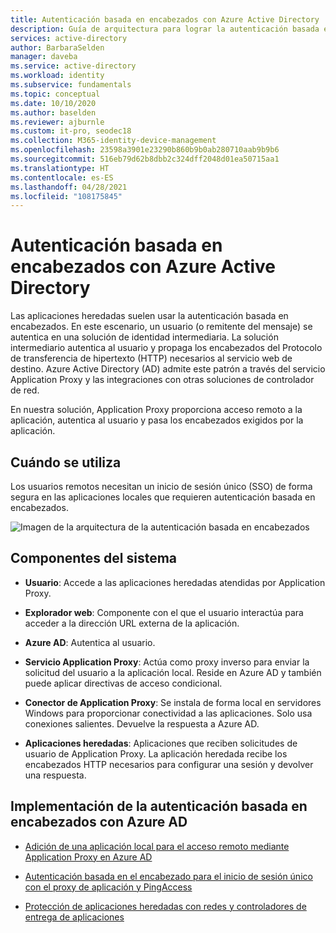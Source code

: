 ```yaml
---
title: Autenticación basada en encabezados con Azure Active Directory
description: Guía de arquitectura para lograr la autenticación basada en encabezados con Azure Active Directory.
services: active-directory
author: BarbaraSelden
manager: daveba
ms.service: active-directory
ms.workload: identity
ms.subservice: fundamentals
ms.topic: conceptual
ms.date: 10/10/2020
ms.author: baselden
ms.reviewer: ajburnle
ms.custom: it-pro, seodec18
ms.collection: M365-identity-device-management
ms.openlocfilehash: 23598a3901e23290b860b9b0ab280710aab9b9b6
ms.sourcegitcommit: 516eb79d62b8dbb2c324dff2048d01ea50715aa1
ms.translationtype: HT
ms.contentlocale: es-ES
ms.lasthandoff: 04/28/2021
ms.locfileid: "108175845"
---
```

# <a name="header-based-authentication-with-azure-active-directory"></a>Autenticación basada en encabezados con Azure Active Directory

Las aplicaciones heredadas suelen usar la autenticación basada en encabezados. En este escenario, un usuario (o remitente del mensaje) se autentica en una solución de identidad intermediaria. La solución intermediario autentica al usuario y propaga los encabezados del Protocolo de transferencia de hipertexto (HTTP) necesarios al servicio web de destino. Azure Active Directory (AD) admite este patrón a través del servicio Application Proxy y las integraciones con otras soluciones de controlador de red. 

En nuestra solución, Application Proxy proporciona acceso remoto a la aplicación, autentica al usuario y pasa los encabezados exigidos por la aplicación. 

## <a name="use-when"></a>Cuándo se utiliza

Los usuarios remotos necesitan un inicio de sesión único (SSO) de forma segura en las aplicaciones locales que requieren autenticación basada en encabezados.

![Imagen de la arquitectura de la autenticación basada en encabezados](./media/authentication-patterns/header-based-auth.png)

## <a name="components-of-system"></a>Componentes del sistema

* **Usuario**: Accede a las aplicaciones heredadas atendidas por Application Proxy.

* **Explorador web**: Componente con el que el usuario interactúa para acceder a la dirección URL externa de la aplicación.

* **Azure AD**: Autentica al usuario. 

* **Servicio Application Proxy**: Actúa como proxy inverso para enviar la solicitud del usuario a la aplicación local. Reside en Azure AD y también puede aplicar directivas de acceso condicional.

* **Conector de Application Proxy**: Se instala de forma local en servidores Windows para proporcionar conectividad a las aplicaciones. Solo usa conexiones salientes. Devuelve la respuesta a Azure AD.

* **Aplicaciones heredadas**: Aplicaciones que reciben solicitudes de usuario de Application Proxy. La aplicación heredada recibe los encabezados HTTP necesarios para configurar una sesión y devolver una respuesta. 

## <a name="implement-header-based-authentication-with-azure-ad"></a>Implementación de la autenticación basada en encabezados con Azure AD

* [Adición de una aplicación local para el acceso remoto mediante Application Proxy en Azure AD](../app-proxy/application-proxy-add-on-premises-application.md)  

* [Autenticación basada en el encabezado para el inicio de sesión único con el proxy de aplicación y PingAccess](../manage-apps/application-proxy-configure-single-sign-on-with-headers.md) 

* [Protección de aplicaciones heredadas con redes y controladores de entrega de aplicaciones](../manage-apps/secure-hybrid-access.md)
